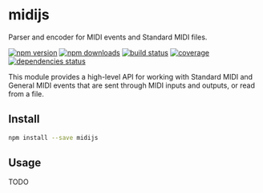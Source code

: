# midijs

Parser and encoder for MIDI events and Standard MIDI files.

[![npm version](https://img.shields.io/npm/v/midijs.svg?style=flat-square)](https://www.npmjs.com/package/midijs)
[![npm downloads](https://img.shields.io/npm/dm/midijs.svg?style=flat-square)](https://www.npmjs.com/package/midijs)
[![build status](https://img.shields.io/travis/MattouFP/midijs.svg?style=flat-square)](https://travis-ci.org/MattouFP/midijs)
[![coverage](https://img.shields.io/coveralls/MattouFP/midijs.svg?style=flat-square)](https://coveralls.io/github/MattouFP/midijs)
[![dependencies status](http://img.shields.io/david/mattoufp/midijs.svg?style=flat-square)](https://david-dm.org/MattouFP/midijs)

This module provides a high-level API for working with Standard MIDI and
General MIDI events that are sent through MIDI inputs and outputs, or
read from a file.

## Install

```sh
npm install --save midijs
```

## Usage

TODO
